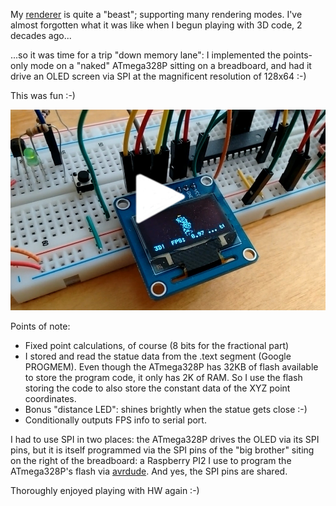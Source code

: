 My [renderer](https://www.thanassis.space/renderer.html) is quite a "beast";
supporting many rendering modes. I've almost forgotten what it was like
when I begun playing with 3D code, 2 decades ago...

...so it was time for a trip "down memory lane": I implemented
the points-only mode on a "naked" ATmega328P sitting on a breadboard,
and had it drive an OLED screen via SPI at the magnificent resolution
of 128x64 :-)

This was fun :-)

<center>
<a href="https://youtu.be/nsqmnkfZtSw" target="_blank">
<img src="contrib/3DFX.jpg">
</a>
</center>

Points of note:

- Fixed point calculations, of course (8 bits for the fractional part)
- I stored and read the statue data from the .text segment (Google
  PROGMEM).  Even though the ATmega328P has 32KB of flash available to
  store the program code, it only has 2K of RAM. So I use the flash
  storing the code to also store the constant data of the XYZ point
  coordinates.
- Bonus "distance LED": shines brightly when the statue gets close :-)
- Conditionally outputs FPS info to serial port.

I had to use SPI in two places: the ATmega328P drives the OLED via its
SPI pins, but it is itself programmed via the SPI pins of the "big
brother" siting on the right of the breadboard: a Raspberry PI2 I use to
program the ATmega328P's flash via <a href="contrib/avrdude_gpio.conf.patch">avrdude</a>. And yes, the SPI pins are shared.

Thoroughly enjoyed playing with HW again :-)
